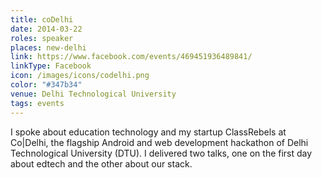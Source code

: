 ```yaml
---
title: coDelhi
date: 2014-03-22
roles: speaker
places: new-delhi
link: https://www.facebook.com/events/469451936489841/
linkType: Facebook
icon: /images/icons/codelhi.png
color: "#347b34"
venue: Delhi Technological University
tags: events
---
```


I spoke about education technology and my startup ClassRebels at Co|Delhi, the flagship Android and web development hackathon of Delhi Technological University (DTU). I delivered two talks, one on the first day about edtech and the other about our stack.

<!--more-->